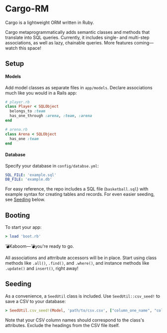 # Cargo-RM
Cargo is a lightweight ORM written in Ruby.

Cargo metaprogrammatically adds semantic classes and methods that translate into SQL queries. Currently, it includes single- and multi-step associations, as well as lazy, chainable queries. More features coming—watch this space!

## Setup

#### Models
Add model classes as separate files in `app/models`. Declare associations much like you would in a Rails app:

```ruby
# player.rb
class Player < SQLObject
  belongs_to :team
  has_one_through :arena, :team, :arena
end
```

```ruby
# arena.rb
class Arena < SQLObject
  has_one :team
end
```

#### Database
Specify your database in `config/databse.yml`:

```yaml
SQL_FILE: 'example.sql'
DB_FILE: 'example.db'
```

For easy reference, the repo includes a SQL file (`basketball.sql`) with example syntax for creating tables and records. For even easier seeding, see [Seeding](#seeding) below.

## Booting

To start your app:

```ruby
> load 'boot.rb'
```

💣Kaboom—💣you're ready to go.

All associations and attrribute accessors will be in place. Start using class methods like `.all()`, `.find()`, and `.where()`, and instance methods like `.update()` and `insert()`, right away!

## <a name="seeding"></a>Seeding

As a convenience, a `SeedUtil` class is included. Use `SeedUtil::csv_seed!` to save a CSV to your database:

```ruby
> SeedUtil.csv_seed!(Model, 'path/to/csv.csv', ["column_one_name", "column_two_name", "column_three_name"])
```

Note that your CSV column names should correspond to the class's attributes. Exclude the headings from the CSV file itself.
